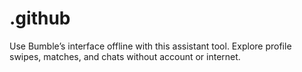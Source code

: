 # .github
Use Bumble’s interface offline with this assistant tool. Explore profile swipes, matches, and chats without account or internet.
